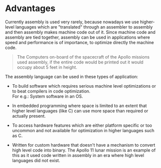 # Advantages

Currently assembly is used very rarely, because nowadays we use higher-level languages which are "translated" through an assembler to assembly and then assembly makes machine code out of it.
Since machine code and assembly are tied together, assembly can be used in applications where speed and performance is of importance, to optimize directly the machine code.

> The Computers on-board of the spacecraft of the Apollo missions used assembly, if the entire code would be printed out it would occupy about 5 feet in height.

The assembly language can be used in these types of application:

* To build software which requires serious machine level optimizations or to beat compilers in code optimization. \
  For e.g.: System software in an OS.

* In embedded programming where space is limited to an extent that higher level languages
  (like C) can use more space than required or actually present.

* To access hardware features which are either platform specific or too uncommon and not
  available for optimization in higher languages such as C.

* Written for custom hardware that doesn't have a mechanism to convert high level code
  into binary. The Apollo 11 lunar mission is an example of this as it used code
  written in assembly in an era where high level languages did not exist.
